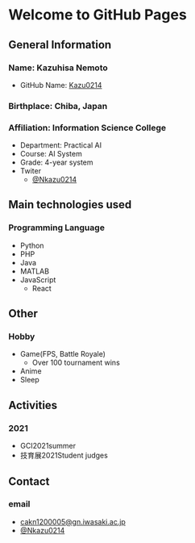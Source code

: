 # Welcome to GitHub Pages

## General Information
### Name: Kazuhisa Nemoto
- GitHub Name: [Kazu0214](https://github.com/Kazu0214)
### Birthplace: Chiba, Japan
### Affiliation: Information Science College
  - Department: Practical AI
  - Course: AI System
  - Grade: 4-year system
- Twiter
  - [@Nkazu0214](https://twitter.com/NKazu0214)

## Main technologies used
### Programming Language
  - Python
  - PHP
  - Java
  - MATLAB
  - JavaScript
    - React
## Other
### Hobby
  - Game(FPS, Battle Royale)
    - Over 100 tournament wins
  - Anime
  - Sleep
## Activities
### 2021
 - GCI2021summer
 - 技育展2021Student judges

## Contact
### email
- cakn1200005@gn.iwasaki.ac.jp
- [@Nkazu0214](https://twitter.com/NKazu0214)
